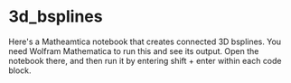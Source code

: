 # 3d_bsplines
Here's a Matheamtica notebook that creates connected 3D bsplines. You need Wolfram Mathematica to run this and see its output. Open the notebook there, and then run it by entering shift + enter within each code block.
